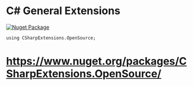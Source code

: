 # C# General Extensions 

[![Nuget Package](https://github.com/csharp-opensource/General/actions/workflows/nugetPublish.yml/badge.svg)](https://github.com/csharp-extensions/General/actions/workflows/nugetPublish.yml)

```
using CSharpExtensions.OpenSource;
```

# https://www.nuget.org/packages/CSharpExtensions.OpenSource/

